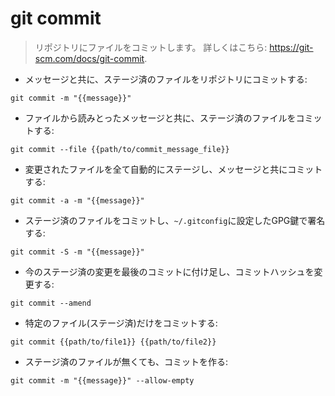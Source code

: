 # git commit

> リポジトリにファイルをコミットします。
> 詳しくはこちら: <https://git-scm.com/docs/git-commit>.

- メッセージと共に、ステージ済のファイルをリポジトリにコミットする:

`git commit -m "{{message}}"`

- ファイルから読みとったメッセージと共に、ステージ済のファイルをコミットする:

`git commit --file {{path/to/commit_message_file}}`

- 変更されたファイルを全て自動的にステージし、メッセージと共にコミットする:

`git commit -a -m "{{message}}"`

- ステージ済のファイルをコミットし、`~/.gitconfig`に設定したGPG鍵で署名する:

`git commit -S -m "{{message}}"`

- 今のステージ済の変更を最後のコミットに付け足し、コミットハッシュを変更する:

`git commit --amend`

- 特定のファイル(ステージ済)だけをコミットする:

`git commit {{path/to/file1}} {{path/to/file2}}`

- ステージ済のファイルが無くても、コミットを作る:

`git commit -m "{{message}}" --allow-empty`
